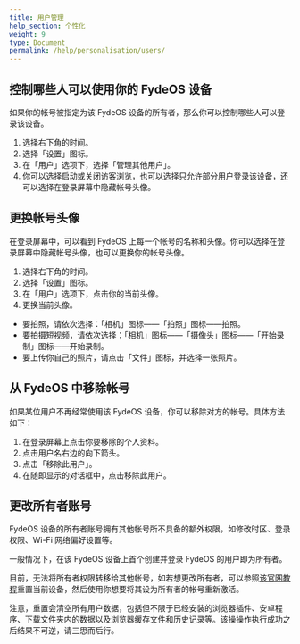 ```yaml
---
title: 用户管理
help_section: 个性化
weight: 9
type: Document
permalink: /help/personalisation/users/
---
```


## 控制哪些人可以使用你的 FydeOS 设备

如果你的帐号被指定为该 FydeOS 设备的所有者，那么你可以控制哪些人可以登录该设备。

1. 选择右下角的时间。
2. 选择「设置」图标。
3. 在「用户」选项下，选择「管理其他用户」。
4. 你可以选择启动或关闭访客浏览，也可以选择只允许部分用户登录该设备，还可以选择在登录屏幕中隐藏帐号头像。

## 更换帐号头像

在登录屏幕中，可以看到 FydeOS 上每一个帐号的名称和头像。你可以选择在登录屏幕中隐藏帐号头像，也可以更换你的帐号头像。

1. 选择右下角的时间。
2. 选择「设置」图标。
3. 在「用户」选项下，点击你的当前头像。
4. 更换当前头像。
 - 要拍照，请依次选择：「相机」图标——「拍照」图标——拍照。
 - 要拍摄短视频，请依次选择：「相机」图标——「摄像头」图标——「开始录制」图标——开始录制。
 - 要上传你自己的照片，请点击「文件」图标，并选择一张照片。

## 从 FydeOS 中移除帐号

如果某位用户不再经常使用该 FydeOS 设备，你可以移除对方的帐号。具体方法如下：

1. 在登录屏幕上点击你要移除的个人资料。
2. 点击用户名右边的向下箭头。
3. 点击「移除此用户」。
4. 在随即显示的对话框中，点击移除此用户。

## 更改所有者账号

FydeOS 设备的所有者账号拥有其他帐号所不具备的额外权限，如修改时区、登录权限、Wi-Fi 网络偏好设置等。

一般情况下，在该 FydeOS 设备上首个创建并登录 FydeOS 的用户即为所有者。

目前，无法将所有者权限转移给其他帐号，如若想更改所有者，可以参照[该官网教程](https://faq.fydeos.com/recipes/powerwash/)重置当前设备，然后使用你想要将其设为所有者的帐号重新激活。

注意，重置会清空所有用户数据，包括但不限于已经安装的浏览器插件、安卓程序、下载文件夹内的数据以及浏览器缓存文件和历史记录等。该操操作执行成功之后结果不可逆，请三思而后行。
